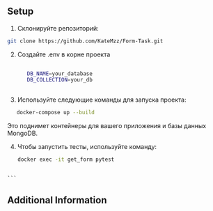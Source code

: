 ## Setup

1. Склонируйте репозиторий:

```bash
git clone https://github.com/KateMzz/Form-Task.git
```

2. Создайте .env в корне проекта

   ```bash
      
      DB_NAME=your_database
      DB_COLLECTION=your_db
      
    ```
3. Используйте следующие команды для запуска проекта:

```bash
   docker-compose up --build
```
Это поднимет контейнеры для вашего приложения и базы данных MongoDB.

4. Чтобы запустить тесты, используйте команду:

    ```bash
    docker exec -it get_form pytest
    ```
##
    ```



## Additional Information
